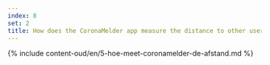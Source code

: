```yaml
---
index: 8
set: 2
title: How does the CoronaMelder app measure the distance to other users of the app?
---
```

{% include content-oud/en/5-hoe-meet-coronamelder-de-afstand.md %}
